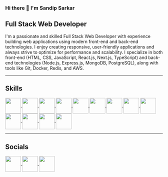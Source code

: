 ### Hi there 👋 I'm Sandip Sarkar

<h2 size="20">Full Stack Web Developer</h2>

I'm a passionate and skilled Full Stack Web Developer with experience building web applications using modern front-end and back-end technologies. I enjoy creating responsive, user-friendly applications and always strive to optimize for performance and scalability.
I specialize in both front-end (HTML, CSS, JavaScript, React.js, Next.js, TypeScript) and back-end technologies (Node.js, Express.js, MongoDB, PostgreSQL), along with tools like Git, Docker, Redis, and AWS.

---

<h2 size="20">Skills</h2>

<a href="https://developer.mozilla.org/en-US/docs/Web/HTML" target="blank">
  <img
    src="https://img.icons8.com/color/50/000000/html-5.png"
    align="center"
    height="50"
    width="50"
  />
</a>

<a href="https://developer.mozilla.org/en-US/docs/Web/CSS" target="blank">
  <img
    src="https://img.icons8.com/color/50/000000/css3.png"
    align="center"
    height="50"
    width="50"
  />
</a>

<a href="https://developer.mozilla.org/en-US/docs/Web/JavaScript" target="blank">
  <img
    src="https://img.icons8.com/color/50/000000/javascript.png"
    align="center"
    height="50"
    width="50"
  />
</a>

<a href="https://developer.mozilla.org/en-US/docs/Web/JavaScript" target="blank">
  <img
    src="https://img.icons8.com/?size=100&id=uJM6fQYqDaZK&format=png&color=000000"
    align="center"
    height="50"
    width="50"
  />
</a>

<a href="https://tailwindcss.com/" target="blank">
  <img
    src="https://img.icons8.com/color/50/000000/tailwindcss.png"
    align="center"
    height="50"
    width="50"
  />
</a>

<a href="https://sass-lang.com/" target="blank">
  <img
    src="https://img.icons8.com/color/50/000000/sass.png"
    align="center"
    height="50"
    width="50"
  />
</a>

<a href="https://reactjs.org/" target="blank">
  <img
    src="https://img.icons8.com/plasticine/50/000000/react.png"
    align="center"
    height="50"
    width="50"
  />
</a>

<a href="https://nextjs.org/" target="blank">
  <img
    src="https://img.icons8.com/?size=100&id=MWiBjkuHeMVq&format=png&color=000000"
    align="center"
    height="50"
    width="50"
  />
</a>

<a href="https://nodejs.org/" target="blank">
  <img
    src="https://img.icons8.com/color/50/000000/nodejs.png"
    align="center"
    height="50"
    width="50"
  />
</a>

<a href="https://www.mongodb.com/" target="blank">
  <img
    src="https://img.icons8.com/color/50/000000/mongodb.png"
    align="center"
    height="50"
    width="50"
  />
</a>

<a href="https://www.postgresql.org/" target="blank">
  <img
    src="https://img.icons8.com/?size=100&id=38561&format=png&color=000000"
    align="center"
    height="50"
    width="50"
  />
</a>

<a href="https://www.cplusplus.com/" target="blank">
  <img
    src="https://img.icons8.com/?size=100&id=DUsKDDZsg8FT&format=png&color=000000"
    align="center"
    height="50"
    width="50"
  />
</a>

<a href="https://www.cplusplus.com/" target="blank">
  <img
    src="https://img.icons8.com/color/50/000000/c-plus-plus-logo.png"
    align="center"
    height="50"
    width="50"
  />
</a>

---

<h2 size="20">Socials</h2>

<a href="https://www.linkedin.com/in/sarkar-sandip/" target="blank">
  <img
    src="https://img.icons8.com/color/50/000000/linkedin.png"
    align="center"
    height="50"
    width="50"
  />
</a>

<a href="https://www.instagram.com/the_sandip___/" target="blank">
  <img
    src="https://img.icons8.com/fluency/50/000000/instagram-new.png"
    align="center"
    height="50"
    width="50"
  />
</a>

<a href="https://sandipsarkar.dev/" target="blank">
  <img
    src="https://img.icons8.com/color/50/000000/user-male.png"
    align="center"
    height="50"
    width="50"
  />
</a>


<!--
**SandipNITA2025/SandipNITA2025** is a ✨ _special_ ✨ repository because its `README.md` (this file) appears on your GitHub profile.

Here are some ideas to get you started:

- 🔭 I’m currently working on ...
- 🌱 I’m currently learning ...
- 👯 I’m looking to collaborate on ...
- 🤔 I’m looking for help with ...
- 💬 Ask me about ...
- 📫 How to reach me: ...
- 😄 Pronouns: ...
- ⚡ Fun fact: ...
-->
